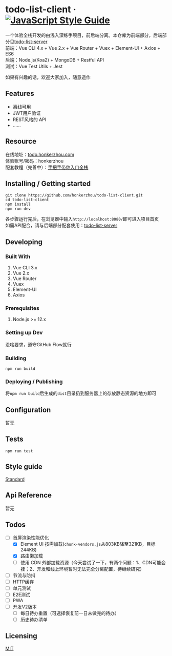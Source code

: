 # todo-list-client &middot; [![JavaScript Style Guide](https://img.shields.io/badge/code_style-standard-brightgreen.svg)](https://standardjs.com)
一个体验全栈开发的由浅入深练手项目，前后端分离。本仓库为前端部分，后端部分见[todo-list-server](https://github.com/honkerzhou/todo-list-server)  
前端：Vue CLI 4.x + Vue 2.x + Vue Router + Vuex + Element-UI + Axios + ES6  
后端：Node.js(Koa2) + MongoDB + Restful API  
测试：Vue Test Utils + Jest 

如果有兴趣的话，欢迎大家加入，随意造作
## Features
- 离线可用
- JWT用户验证
- REST风格的 API
- ......

## Resource
在线地址：[todo.honkerzhou.com](http://todo.honkerzhou.com)  
体验账号/密码：honkerzhou  
配套教程（完善中）：[手把手带你入门全栈](https://honkerzhou.com/tutorial/todo-list/)


## Installing / Getting started
```shell
git clone https://github.com/honkerzhou/todo-list-client.git
cd todo-list-client
npm install
npm run dev
```
各步骤运行完后，在浏览器中输入`http://localhost:8080/`即可进入项目首页  
如需API配合，请与后端部分配套使用：[todo-list-server](https://github.com/honkerzhou/todo-list-server)


## Developing

### Built With
1. Vue CLI 3.x  
2. Vue 2.x 
3. Vue Router 
4. Vuex 
5. Element-UI 
6. Axios

### Prerequisites
1. Node.js >= 12.x


### Setting up Dev
没啥要求，遵守GitHub Flow就行

### Building
```shell
npm run build
```

### Deploying / Publishing
将`npm run build`后生成的`dist`目录扔到服务器上的存放静态资源的地方即可

## Configuration
暂无

## Tests
```shell
npm run test
```

## Style guide

[Standard](https://github.com/standard/standard)

## Api Reference
暂无


## Todos

- [ ] 首屏渲染性能优化
  - [x] Element UI 按需加载(`chunk-vendors.js`从803KB降至321KB，目标244KB)
  - [x] 路由懒加载
  - [ ] 使用 CDN 外部加载资源（今天尝试了一下，有两个问题：1、CDN可能会挂；2、开发和线上环境暂时无法完全分离配置，待继续研究）
- [ ] 节流与防抖
- [ ] HTTP缓存
- [ ] 单元测试
- [ ] E2E测试
- [ ] PWA
- [ ] 开发V2版本
  - [ ] 每日待办重置（可选择恢复前一日未做完的待办）
  - [ ] 历史待办清单

## Licensing
[MIT](./LICENSE)





